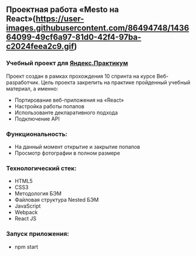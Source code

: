 ## Проектная работа «Mesto на React»(https://user-images.githubusercontent.com/86494748/143664099-49cf6a97-81d0-42f4-97ba-c2024feea2c9.gif)

### Учебный проект для [Яндекс.Практикум](https://practicum.yandex.ru/)


Проект создан в рамках прохождения 10 спринта на курсе Веб-разработчик. Цель проекта закрепить на практике пройденный учебный материал, а именно:

* Портирование веб-приложения на «React»
* Настройка работы попапов
* Использованте декларативного подхода
* Подключение API


### Функциональность:

* На данный момент открытие и закрытие попапов
* Просмотр фотографии в полном размере

### Технологический стек:

* HTML5
* CSS3
* Методология БЭМ
* Файловая структура Nested БЭМ
* JavaScript
* Webpack
* React JS

### Запуск приложения:

* npm start


